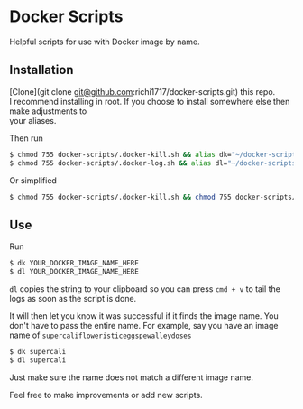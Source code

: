 # Docker Scripts

Helpful scripts for use with Docker image by name.

## Installation
[Clone](git clone git@github.com:richi1717/docker-scripts.git) this repo.  
I recommend installing in root.  If you choose to install somewhere else then make adjustments to  
your aliases.

Then run

```bash
$ chmod 755 docker-scripts/.docker-kill.sh && alias dk="~/docker-scripts/.docker-kill.sh"
$ chmod 755 docker-scripts/.docker-log.sh && alias dl="~/docker-scripts/.docker-log.sh"
```
Or simplified
```bash
$ chmod 755 docker-scripts/.docker-kill.sh && chmod 755 docker-scripts/.docker-log.sh && alias dk="~/docker-scripts/.docker-kill.sh" && alias dl="~/docker-scripts/.docker-log.sh"
```

## Use

Run
```bash
$ dk YOUR_DOCKER_IMAGE_NAME_HERE
$ dl YOUR_DOCKER_IMAGE_NAME_HERE
```
`dl` copies the string to your clipboard so you can press `cmd + v` to tail the logs as soon as the script is done.

It will then let you know it was successful if it finds the image name.  You don't have
to pass the entire name.  For example, say you have an image name of `supercalifloweristiceggspewalleydoses`

```bash
$ dk supercali
$ dl supercali
```

Just make sure the name does not match a different image name.

Feel free to make improvements or add new scripts.  


